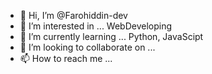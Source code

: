 - 👋 Hi, I’m @Farohiddin-dev
- 👀 I’m interested in ... WebDeveloping
- 🌱 I’m currently learning ... Python, JavaScipt
- 💞️ I’m looking to collaborate on ...
- 📫 How to reach me ...

<!---
Farohiddin-dev/Farohiddin-dev is a ✨ special ✨ repository because its `README.md` (this file) appears on your GitHub profile.
You can click the Preview link to take a look at your changes.
--->
